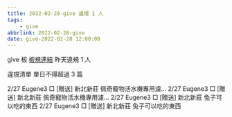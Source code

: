 ```yaml
---
title: 2022-02-28-give 違規 1 人
tags:
    - give
abbrlink: 2022-02-28-give
date: give-2022-02-28 12:00:00
---
```

give 板 [板規連結](https://www.ptt.cc/bbs/give/M.1612495900.A.C32.html)
昨天違規 1 人
<!-- more -->

違規清單
單日不得超過 3 篇

2/27 Eugene3 □ [贈送] 新北新莊 佩奇寵物活水機專用濾…
2/27 Eugene3 □ [贈送] 新北新莊 佩奇寵物活水機專用濾…
2/27 Eugene3 □ [贈送] 新北新莊 兔子可以吃的東西
2/27 Eugene3 □ [贈送] 新北新莊 兔子可以吃的東西